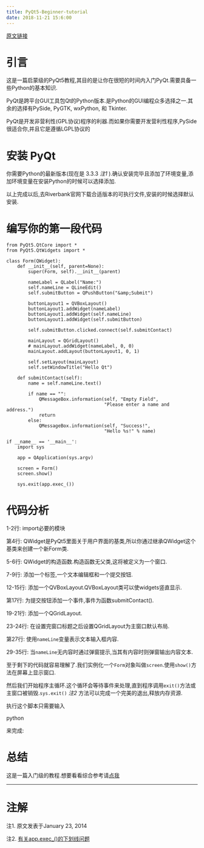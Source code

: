 ```yaml
---
title: PyQt5-Beginner-tutorial
date: 2018-11-21 15:6:00
---
```

[原文链接](http://www.thehackeruniversity.com/2014/01/23/pyqt5-beginner-tutorial/%20%5D%28http://www.thehackeruniversity.com/2014/01/23/pyqt5-beginner-tutorial/)

# 引言 #

这是一篇启蒙级的PyQt5教程,其目的是让你在很短的时间内入门PyQt.需要具备一些Python的基本知识.

PyQt是跨平台GUI工具包Qt的Python版本.是Python的GUI编程众多选择之一.其余的选择有PySide, PyGTK, wxPython, 和 Tkinter.

PyQt是开发非营利性(GPL协议)程序的利器.而如果你需要开发营利性程序,PySide很适合你,并且它是遵循LGPL协议的

# 安装 PyQt #

你需要Python的最新版本(现在是 3.3.3 *注1* ).确认安装完毕且添加了环境变量,添加环境变量在安装Python的时候可以选择添加.

以上完成以后,去Riverbank官网下载合适版本的可执行文件,安装的时候选择默认安装.

# 编写你的第一段代码 #

	from PyQt5.QtCore import *
	from PyQt5.QtWidgets import *

	class Form(QWidget):
	    def __init__(self, parent=None):
	        super(Form, self).__init__(parent)

	        nameLabel = QLabel("Name:")
	        self.nameLine = QLineEdit()
	        self.submitButton = QPushButton("&amp;Submit")

	        buttonLayout1 = QVBoxLayout()
	        buttonLayout1.addWidget(nameLabel)
	        buttonLayout1.addWidget(self.nameLine)
	        buttonLayout1.addWidget(self.submitButton)

	        self.submitButton.clicked.connect(self.submitContact)

	        mainLayout = QGridLayout()
	        # mainLayout.addWidget(nameLabel, 0, 0)
	        mainLayout.addLayout(buttonLayout1, 0, 1)

	        self.setLayout(mainLayout)
	        self.setWindowTitle("Hello Qt")

	    def submitContact(self):
	        name = self.nameLine.text()

	        if name == "":
	            QMessageBox.information(self, "Empty Field",
	                                    "Please enter a name and address.")
	            return
	        else:
	            QMessageBox.information(self, "Success!",
	                                    "Hello %s!" % name)

	if __name__ == '__main__':
	    import sys

	    app = QApplication(sys.argv)

	    screen = Form()
	    screen.show()

	    sys.exit(app.exec_())

# 代码分析 #

1-2行: import必要的模块

第4行: QWidget是PyQt5里面关于用户界面的基类,所以你通过继承QWidget这个基类来创建一个新Form类.

5-6行: QWidget的构造函数.构造函数无父类,这将被定义为一个窗口.

7-9行: 添加一个标签,一个文本编辑框和一个提交按钮.

12-15行: 添加一个QVBoxLayout.QVBoxLayout类可以使widgets竖直显示.

第17行: 为提交按钮添加一个事件,事件为函数submitContact().

19-21行: 添加一个QGridLayout.

23-24行: 在设置完窗口标题之后设置QGridLayout为主窗口默认布局.

第27行: 使用`nameLine`变量表示文本输入框内容.

29-35行: 当`nameLine`无内容时通过弹窗提示,当其有内容时则弹窗输出内容文本.

至于剩下的代码就容易理解了.我们实例化一个`Form`对象叫做`screen`.使用`show()`方法在屏幕上显示窗口.

然后我们开始程序主循环.这个循环会等待事件来处理,直到程序调用`exit()`方法或主窗口被销毁.`sys.exit()` *注2* 方法可以完成一个完美的退出,释放内存资源.

执行这个脚本只需要输入

python <name of script>

来完成:

# 总结 #

这是一篇入门级的教程.想要看看综合参考请[点我](http://pyqt.sourceforge.net/Docs/PyQt5/class_reference.html)


----------

# 注解 #

注1. 原文发表于January 23, 2014

注2. [有关app.exec_()的下划线问题](https://hosiet.me/blog/2015/08/17/pyqt5-learning-notes/)

